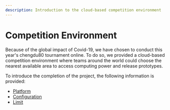 ```yaml
---
description: Introduction to the cloud-based competition environment
---
```


# Competition Environment

Because of the global impact of Covid-19, we have chosen to conduct this year's chengdu80 tournament online. To do so, we provided a cloud-based competition environment where teams around the world could choose the nearest available area to access computing power and release prototypes.

To introduce the completion of the project, the following information is provided:

* [Platform](platform.md)
* [Configuration](configuration.md)
* [Limit](limit.md)



